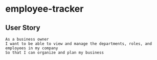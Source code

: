 # employee-tracker
## User Story
```
As a business owner
I want to be able to view and manage the departments, roles, and employees in my company
So that I can organize and plan my business
```
